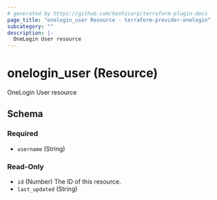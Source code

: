 ```yaml
---
# generated by https://github.com/hashicorp/terraform-plugin-docs
page_title: "onelogin_user Resource - terraform-provider-onelogin"
subcategory: ""
description: |-
  OneLogin User resource
---
```


# onelogin_user (Resource)

OneLogin User resource



<!-- schema generated by tfplugindocs -->
## Schema

### Required

- `username` (String)

### Read-Only

- `id` (Number) The ID of this resource.
- `last_updated` (String)

